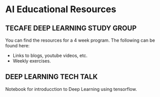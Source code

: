 # AI Educational Resources

## TECAFE DEEP LEARNING STUDY GROUP

You can find the resources for a 4 week program. The following can be found here:

* Links to blogs, youtube videos, etc.
* Weekly exercises.

## DEEP LEARNING TECH TALK

Notebook for introducction to Deep Learning using tensorflow.
